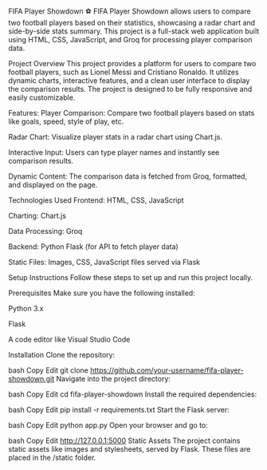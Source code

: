 FIFA Player Showdown
⚽ FIFA Player Showdown allows users to compare two football players based on their statistics, showcasing a radar chart and side-by-side stats summary. This project is a full-stack web application built using HTML, CSS, JavaScript, and Groq for processing player comparison data.

Project Overview
This project provides a platform for users to compare two football players, such as Lionel Messi and Cristiano Ronaldo. It utilizes dynamic charts, interactive features, and a clean user interface to display the comparison results. The project is designed to be fully responsive and easily customizable.

Features:
Player Comparison: Compare two football players based on stats like goals, speed, style of play, etc.

Radar Chart: Visualize player stats in a radar chart using Chart.js.

Interactive Input: Users can type player names and instantly see comparison results.

Dynamic Content: The comparison data is fetched from Groq, formatted, and displayed on the page.

Technologies Used
Frontend: HTML, CSS, JavaScript

Charting: Chart.js

Data Processing: Groq

Backend: Python Flask (for API to fetch player data)

Static Files: Images, CSS, JavaScript files served via Flask

Setup Instructions
Follow these steps to set up and run this project locally.

Prerequisites
Make sure you have the following installed:

Python 3.x

Flask

A code editor like Visual Studio Code

Installation
Clone the repository:

bash
Copy
Edit
git clone https://github.com/your-username/fifa-player-showdown.git
Navigate into the project directory:

bash
Copy
Edit
cd fifa-player-showdown
Install the required dependencies:

bash
Copy
Edit
pip install -r requirements.txt
Start the Flask server:

bash
Copy
Edit
python app.py
Open your browser and go to:

bash
Copy
Edit
http://127.0.0.1:5000
Static Assets
The project contains static assets like images and stylesheets, served by Flask. These files are placed in the /static folder.
